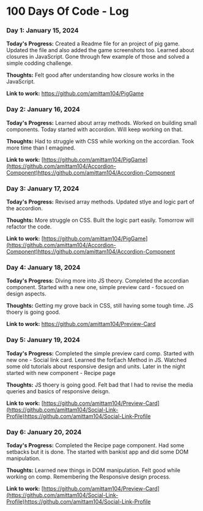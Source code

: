 # 100 Days Of Code - Log

### Day 1: January 15, 2024

**Today's Progress:** Created a Readme file for an project of pig game. Updated the file and also added the game screenshots too. Learned about closures in JavaScript. Gone through few example of those and solved a simple codding challenge.

**Thoughts:** Felt good after understanding how closure works in the JavaScript.

**Link to work:** https://github.com/amittam104/PigGame

### Day 2: January 16, 2024

**Today's Progress:** Learned about array methods. Worked on building small components. Today started with accordion. Will keep working on that.

**Thoughts:** Had to struggle with CSS while working on the accordian. Took more time than I emagined.

**Link to work:** [https://github.com/amittam104/PigGame](https://github.com/amittam104/Accordion-Component)https://github.com/amittam104/Accordion-Component

### Day 3: January 17, 2024

**Today's Progress:** Revised array methods. Updated stlye and logic part of the accordion.

**Thoughts:** More struggle on CSS. Built the logic part easily. Tomorrow will refactor the code.

**Link to work:** [https://github.com/amittam104/PigGame](https://github.com/amittam104/Accordion-Component)https://github.com/amittam104/Accordion-Component

### Day 4: January 18, 2024

**Today's Progress:** Diving more into JS theory. Completed the accordian component. Started with a new one, simple preview card - focsued on design aspects.

**Thoughts:** Getting my grove back in CSS, still having some tough time. JS thoery is going good.

**Link to work:** https://github.com/amittam104/Preview-Card

### Day 5: January 19, 2024

**Today's Progress:** Completed the simple preview card comp. Started with new one - Social link card. Learned the forEach Method in JS. Watched some old tutorials about responsive design and units. Later in the night started with new component - Recipe page

**Thoughts:** JS thoery is going good. Felt bad that I had to revise the media queries and basics of responsive deisgn.

**Link to work:** [https://github.com/amittam104/Preview-Card](https://github.com/amittam104/Social-Link-Profile)https://github.com/amittam104/Social-Link-Profile

### Day 6: January 20, 2024

**Today's Progress:** Completed the Recipe page component. Had some setbacks but it is done. The started with bankist app and did some DOM manipulation.

**Thoughts:** Learned new things in DOM manipulation. Felt good while working on comp. Remembering the Responsive design process.

**Link to work:** [https://github.com/amittam104/Preview-Card](https://github.com/amittam104/Social-Link-Profile)https://github.com/amittam104/Social-Link-Profile
